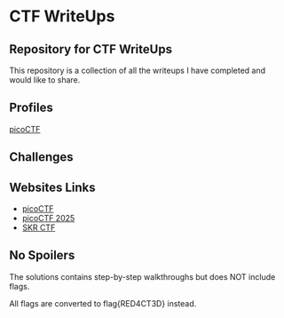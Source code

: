 # CTF WriteUps
## Repository for CTF WriteUps

This repository is a collection of all the writeups I have completed and would like to share.

## Profiles
[picoCTF](https://play.picoctf.org/users/har1m0use)

## Challenges

## Websites Links
- [picoCTF](https://play.picoctf.org/practice
)
- [picoCTF 2025](https://play.picoctf.org/practice)
- [SKR CTF](https://skrctf.me/challenges
)

## No Spoilers 
The solutions contains step-by-step walkthroughs but does NOT include flags. 

All flags are converted to flag{RED4CT3D} instead.
